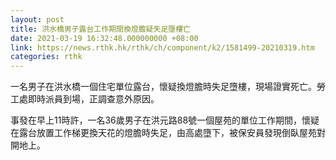 ```yaml
---
layout: post
title: 洪水橋男子露台工作期間換燈膽疑失足墮樓亡
date: 2021-03-19 16:32:48.000000000 +08:00
link: https://news.rthk.hk/rthk/ch/component/k2/1581499-20210319.htm
categories: rthk
---
```


一名男子在洪水橋一個住宅單位露台，懷疑換燈膽時失足墮樓，現場證實死亡。勞工處即時派員到場，正調查意外原因。

事發在早上11時許，一名36歲男子在洪元路88號一個屋苑的單位工作期間，懷疑在露台放置工作梯更換天花的燈膽時失足，由高處墮下，被保安員發現倒臥屋苑對開地上。
